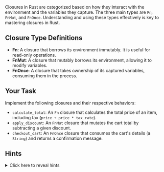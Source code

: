 Closures in Rust are categorized based on how they interact with the environment and the variables they capture. The three main types are `Fn`, `FnMut`, and `FnOnce`. Understanding and using these types effectively is key to mastering closures in Rust.

## Closure Type Definitions

- **Fn**: A closure that borrows its environment immutably. It is useful for read-only operations.
- **FnMut**: A closure that mutably borrows its environment, allowing it to modify variables.
- **FnOnce**: A closure that takes ownership of its captured variables, consuming them in the process.

## Your Task

Implement the following closures and their respective behaviors:

- `calculate_total`: An `Fn` closure that calculates the total price of an item, including tax (`price + price * tax_rate`).
- `apply_discount`: An `FnMut` closure that mutates the cart total by subtracting a given discount.
- `checkout_cart`: An `FnOnce` closure that consumes the cart's details (a `String`) and returns a confirmation message.

## Hints

<details>
<summary>Click here to reveal hints</summary>

- Use `impl Fn`, `impl FnMut`, or `impl FnOnce` to define the types of the closures. e.g.
  ```rust
    pub fn return_closure() -> impl Fn(f64, f64) -> f64 {
        //
    }
  ```

</details>
